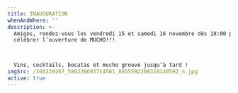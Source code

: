 ```yaml
---
title: INAUGURATION
whenAndWhere: ''
description: >-
  Amigos, rendez-vous les vendredi 15 et samedi 16 novembre dès 18:00 pour pour
  célébrer l’ouverture de MUCHO!!!



  Vins, cocktails, bocatas et mucho groove jusqu’à tard !
imgSrc: /360239267_586226693714581_8855592208310140592_n.jpg
active: true
---
```


